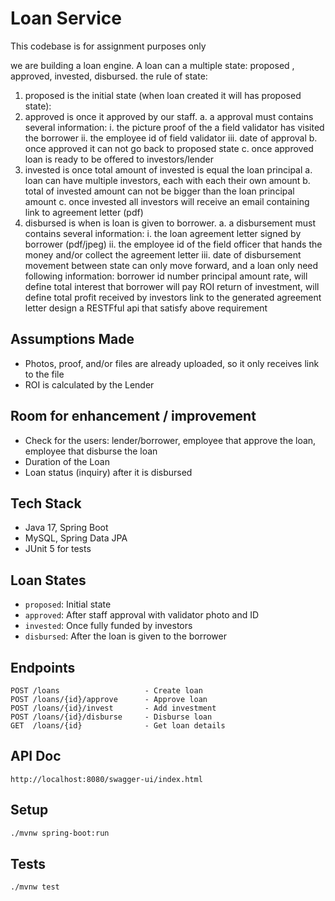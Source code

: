 # Loan Service
This codebase is for assignment purposes only

we are building a loan engine. A loan can a multiple state: proposed , approved, invested, disbursed. the rule of state:
1. proposed is the initial state (when loan created it will has proposed state):
2. approved is once it approved by our staff.
   a. a approval must contains several information:
   i. the picture proof of the a field validator has visited the borrower
   ii. the employee id of field validator
   iii. date of approval
   b. once approved it can not go back to proposed state
   c. once approved loan is ready to be offered to investors/lender
3. invested is once total amount of invested is equal the loan principal
   a. loan can have multiple investors, each with each their own amount
   b. total of invested amount can not be bigger than the loan principal amount
   c. once invested all investors will receive an email containing link to agreement letter (pdf)
4. disbursed is when is loan is given to borrower.
   a. a disbursement must contains several information:
   i. the loan agreement letter signed by borrower (pdf/jpeg)
   ii. the employee id of the field officer that hands the money and/or collect the agreement letter
   iii. date of disbursement
   movement between state can only move forward, and a loan only need following information:
   borrower id number
   principal amount
   rate, will define total interest that borrower will pay
   ROI return of investment, will define total profit received by investors
   link to the generated agreement letter
   design a RESTFful api that satisfy above requirement

## Assumptions Made
- Photos, proof, and/or files are already uploaded, so it only receives link to the file
- ROI is calculated by the Lender

## Room for enhancement / improvement
- Check for the users: lender/borrower, employee that approve the loan, employee that disburse the loan
- Duration of the Loan
- Loan status (inquiry) after it is disbursed

## Tech Stack
- Java 17, Spring Boot
- MySQL, Spring Data JPA
- JUnit 5 for tests

## Loan States
- `proposed`: Initial state
- `approved`: After staff approval with validator photo and ID
- `invested`: Once fully funded by investors
- `disbursed`: After the loan is given to the borrower

## Endpoints
```
POST /loans                   - Create loan
POST /loans/{id}/approve      - Approve loan
POST /loans/{id}/invest       - Add investment
POST /loans/{id}/disburse     - Disburse loan
GET  /loans/{id}              - Get loan details
```

## API Doc
```
http://localhost:8080/swagger-ui/index.html
```

## Setup
```bash
./mvnw spring-boot:run
```

## Tests
```bash
./mvnw test
```

